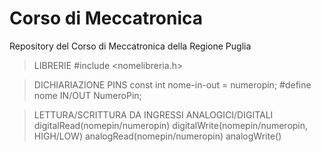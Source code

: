 # Corso di Meccatronica
Repository del Corso di Meccatronica della Regione Puglia

> LIBRERIE
#include <nomelibreria.h>

> DICHIARIAZIONE PINS
const int nome-in-out = numeropin;
#define nome IN/OUT NumeroPin;

> LETTURA/SCRITTURA DA INGRESSI ANALOGICI/DIGITALI
digitalRead(nomepin/numeropin)
digitalWrite(nomepin/numeropin, HIGH/LOW)
analogRead(nomepin/numeropin)
analogWrite()

